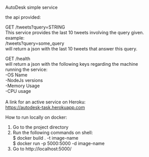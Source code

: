 AutoDesk simple service

the api provided:

GET /tweets?query=STRING <br>
This service provides the last 10 tweets involving the query given.<br>
example:<br>
/tweets?query=some_query<br>
will return a json with the last 10 tweets that answer this query.<br>

GET /health<br>
will return a json with the following keys regarding the machine<br>
running the service:<br>
-OS Name<br>
-NodeJs versions<br>
-Memory Usage<br>
-CPU usage<br>
<br>
A link for an active service on Heroku:<br>
https://autodesk-task.herokuapp.com

How to run locally on docker:<br>
1. Go to the project directory<br>
2. Run the following commands on shell:<br>
$ docker build . -t image-name<br>
$ docker run -p 5000:5000 -d image-name<br>
3. Go to http://localhost:5000/<br>
